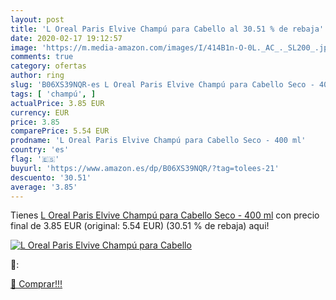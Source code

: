 ```yaml
---
layout: post
title: 'L Oreal Paris Elvive Champú para Cabello al 30.51 % de rebaja'
date: 2020-02-17 19:12:57
image: 'https://m.media-amazon.com/images/I/414B1n-O-0L._AC_._SL200_.jpg'
comments: true
category: ofertas
author: ring
slug: 'B06XS39NQR-es L Oreal Paris Elvive Champú para Cabello Seco - 400 ml'
tags: [ 'champú', ]
actualPrice: 3.85 EUR
currency: EUR
price: 3.85
comparePrice: 5.54 EUR
prodname: 'L Oreal Paris Elvive Champú para Cabello Seco - 400 ml'
country: 'es'
flag: '🇪🇸'
buyurl: 'https://www.amazon.es/dp/B06XS39NQR/?tag=tolees-21'
descuento: '30.51'
average: '3.85'
---
```


Tienes [L Oreal Paris Elvive Champú para Cabello Seco - 400 ml](https://www.amazon.es/dp/B06XS39NQR/?tag=tolees-21) con precio final de  3.85 EUR (original: 5.54 EUR) (30.51 %  de rebaja) aqui!

[![L Oreal Paris Elvive Champú para Cabello](https://m.media-amazon.com/images/I/414B1n-O-0L._AC_._SL200_.jpg)](https://www.amazon.es/dp/B06XS39NQR/?tag=tolees-21)

🔎:


[🛒 Comprar!!!](https://www.amazon.es/dp/B06XS39NQR/?tag=tolees-21)
